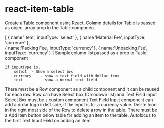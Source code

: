 # react-item-table
Create a Table component using React,
Column details for Table is passed as object array 
prop to the Table component

[
  {
    name:'Item',
    inputType: 'select'
  },
  {
    name:'Material Fee',
    inputType: 'currency'
  },  
  {
    name:'Packing Fee',
    inputType: 'currency'
  },
  {
    name:'Unpacking Fee',
    inputType: 'currency'
  }
]
Sample column list passed as a prop to Table component
	
	If inputType is,
		select 	- Show a select box
		currency 	- show a text field with dollar icon
		text		- show a normal text field
	
There must be a Row component as a child component and it can be reused for each row.
Row can have Select box (Dropdown list) and Text Field Input
Select Box must be a custom component
Text Field Input component can add a dollar logo in left side, if the input is for a currency value.
Delete Icon in the right most side of the Row to delete a row in the table.
There must be a Add Item button below table for adding an item to the table.
Autofocus to the first Text Input Field on adding an item.
